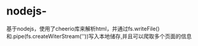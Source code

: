# nodejs-
基于nodejs，使用了cheerio库来解析html，并通过fs.writeFile()和.pipe(fs.createWiterStream(''))写入本地储存,并且可以爬取多个页面的信息
